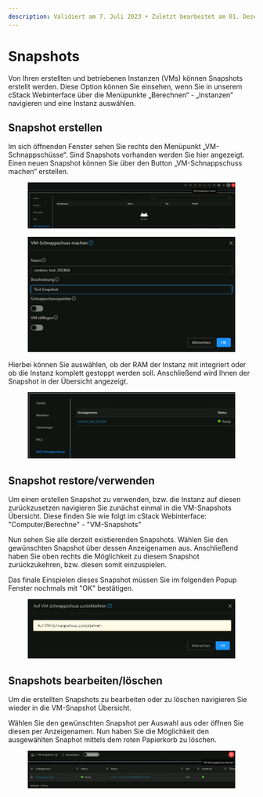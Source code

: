```yaml
---
description: Validiert am 7. Juli 2023 • Zuletzt bearbeitet am 01. Dezember 2023
---
```


# Snapshots

Von Ihren erstellten und betriebenen Instanzen (VMs) können Snapshots erstellt werden. Diese Option können Sie einsehen, wenn Sie in unserem cStack Webinterface über die Menüpunkte „Berechnen“ - „Instanzen“ navigieren und eine Instanz auswählen.

## Snapshot erstellen

Im sich öffnenden Fenster sehen Sie rechts den Menüpunkt „VM-Schnappschüsse“. Sind Snapshots vorhanden werden Sie hier angezeigt. Einen neuen Snapshot können Sie über den Button „VM-Schnappschuss machen“ erstellen.

<figure><img src="../.gitbook/assets/Pasted Graphic 31.png" alt=""><figcaption></figcaption></figure>

<figure><img src="../.gitbook/assets/Pasted Graphic 32.png" alt=""><figcaption></figcaption></figure>

Hierbei können Sie auswählen, ob der RAM der Instanz mit integriert oder ob die Instanz komplett gestoppt werden soll. Anschließend wird Ihnen der Snapshot in der Übersicht angezeigt.

<figure><img src="../.gitbook/assets/Pasted Graphic 33.png" alt=""><figcaption></figcaption></figure>

## Snapshot restore/verwenden

Um einen erstellen Snapshot zu verwenden, bzw. die Instanz auf diesen zurückzusetzen navigieren Sie zunächst einmal in die VM-Snapshots Übersicht. Diese finden Sie wie folgt im cStack Webinterface: "Computer/Berechne" - "VM-Snapshots"

Nun sehen Sie alle derzeit existierenden Snapshots. Wählen Sie den gewünschten Snapshot über dessen Anzeigenamen aus. Anschließend haben Sie oben rechts die Möglichkeit zu diesem Snapshot  zurückzukehren, bzw. diesen somit einzuspielen.

Das finale Einspielen dieses Snapshot müssen Sie im folgenden Popup Fenster nochmals mit "OK" bestätigen.

<figure><img src="../.gitbook/assets/image (12).png" alt=""><figcaption></figcaption></figure>

## Snapshots bearbeiten/löschen

Um die erstellten Snapshots zu bearbeiten oder zu löschen navigieren Sie wieder in die VM-Snapshot Übersicht.

Wählen Sie den gewünschten Snapshot per Auswahl aus oder öffnen Sie diesen per Anzeigenamen. Nun haben Sie die Möglichkeit den ausgewählten Snaphot mittels dem roten Papierkorb zu löschen.

<figure><img src="../.gitbook/assets/image (13).png" alt=""><figcaption></figcaption></figure>
